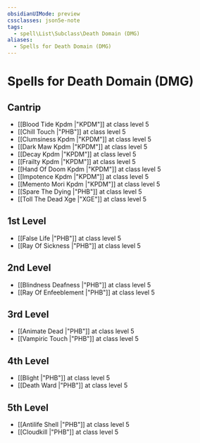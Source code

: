 ```yaml
---
obsidianUIMode: preview
cssclasses: json5e-note
tags:
  - spell\List\Subclass\Death Domain (DMG)
aliases:
  - Spells for Death Domain (DMG)
---
```

# Spells for Death Domain (DMG)

## Cantrip

- [[Blood Tide Kpdm \|"KPDM"]] at class level 5
- [[Chill Touch \|"PHB"]] at class level 5
- [[Clumsiness Kpdm \|"KPDM"]] at class level 5
- [[Dark Maw Kpdm \|"KPDM"]] at class level 5
- [[Decay Kpdm \|"KPDM"]] at class level 5
- [[Frailty Kpdm \|"KPDM"]] at class level 5
- [[Hand Of Doom Kpdm \|"KPDM"]] at class level 5
- [[Impotence Kpdm \|"KPDM"]] at class level 5
- [[Memento Mori Kpdm \|"KPDM"]] at class level 5
- [[Spare The Dying \|"PHB"]] at class level 5
- [[Toll The Dead Xge \|"XGE"]] at class level 5

## 1st Level

- [[False Life \|"PHB"]] at class level 5
- [[Ray Of Sickness \|"PHB"]] at class level 5

## 2nd Level

- [[Blindness Deafness \|"PHB"]] at class level 5
- [[Ray Of Enfeeblement \|"PHB"]] at class level 5

## 3rd Level

- [[Animate Dead \|"PHB"]] at class level 5
- [[Vampiric Touch \|"PHB"]] at class level 5

## 4th Level

- [[Blight \|"PHB"]] at class level 5
- [[Death Ward \|"PHB"]] at class level 5

## 5th Level

- [[Antilife Shell \|"PHB"]] at class level 5
- [[Cloudkill \|"PHB"]] at class level 5
